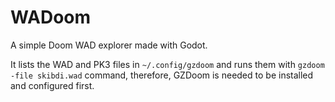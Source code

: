 # WADoom

A simple Doom WAD explorer made with Godot.  
  
It lists the WAD and PK3 files in `~/.config/gzdoom` and runs them with `gzdoom -file skibdi.wad` command, therefore, GZDoom is needed to be installed and configured first.